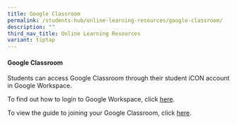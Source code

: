 ```yaml
---
title: Google Classroom
permalink: /students-hub/online-learning-resources/google-classroom/
description: ""
third_nav_title: Online Learning Resources
variant: tiptap
---
```

<h4>Google Classroom</h4>
<p>Students can access Google Classroom through their student iCON account
in Google Workspace.</p>
<p>To find out how to login to Google Workspace, click&nbsp;<a href="/students-hub/online-learning-resources/google-workspace/" rel="noopener noreferrer nofollow" target="_blank">here</a>.</p>
<p>To view the guide to joining your Google Classroom, click&nbsp;<a href="/files/gc1.pdf" rel="noopener noreferrer nofollow" target="_blank">here</a>.</p>